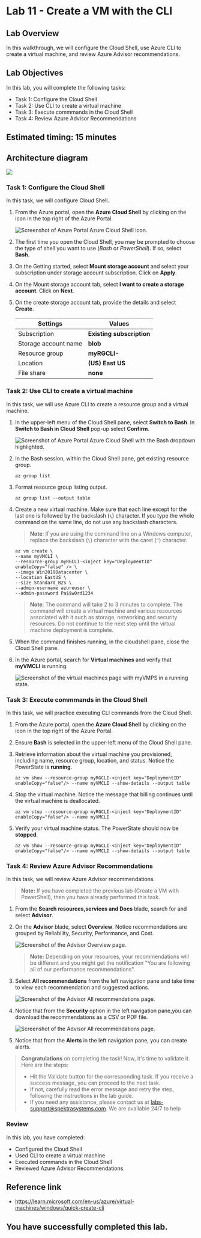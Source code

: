 # Lab 11 - Create a VM with the CLI

## Lab Overview

In this walkthrough, we will configure the Cloud Shell, use Azure CLI to create a virtual machine, and review Azure Advisor recommendations.

## Lab Objectives

In this lab, you will complete the following tasks:

+ Task 1: Configure the Cloud Shell
+ Task 2: Use CLI to create a virtual machine
+ Task 3: Execute commmands in the Cloud Shell
+ Task 4: Review Azure Advisor Recommendations

## Estimated timing: 15 minutes

## Architecture diagram

![](../images/az900lab11.png)

### Task 1: Configure the Cloud Shell

In this task, we will configure Cloud Shell. 

1. From the Azure portal, open the **Azure Cloud Shell** by clicking on the icon in the top right of the Azure Portal.

    ![Screenshot of Azure Portal Azure Cloud Shell icon.](../images/AZ-900-1101.png)

1. The first time you open the Cloud Shell, you may be prompted to choose the type of shell you want to use (*Bash* or *PowerShell*). If so, select **Bash**.
   
1. On the Getting started, select **Mount storage account** and select your subscription under storage account subscription. Click on **Apply**.

1. On the Mount storage account tab, select **I want to create a storage account**. Click on **Next**.

1. On the create storage account tab, provide the details and select **Create**.

    | Settings | Values |
    |  -- | -- |
    | Subscription | **Existing subscription**|
    | Storage account name | **blob<inject key="DeploymentID" enableCopy="false"/>**|
    | Resource group | **myRGCLI-<inject key="DeploymentID" enableCopy="false"/>**|
    | Location | **(US) East US**|
    | File share | **none**|

### Task 2: Use CLI to create a virtual machine

In this task, we will use Azure CLI to create a resource group and a virtual machine.  

1. In the upper-left menu of the Cloud Shell pane, select **Switch to Bash**. In **Switch to Bash in Cloud Shell** pop-up select **Confirm**.

    ![Screenshot of Azure Portal Azure Cloud Shell with the Bash dropdown highlighted.](../images/switchtobash.png)

1. In the Bash session, within the Cloud Shell pane, get existing resource group. 

    ```cli
    az group list
    ```

1. Format resource group listing output.

    ```cli
    az group list --output table
    ```

1. Create a new virtual machine. Make sure that each line except for the last one is followed by the backslash (`\`) character. If you type the whole command on the same line, do not use any backslash characters. 

    >**Note**: If you are using the command line on a Windows computer, replace the backslash (`\`) character with the caret (`^`) character.

    ```cli
    az vm create \
    --name myVMCLI \
    --resource-group myRGCLI-<inject key="DeploymentID" enableCopy="false" /> \
    --image Win2019Datacenter \
    --location EastUS \
    --size Standard_B2s \
    --admin-username azureuser \
    --admin-password Pa$$w0rd1234
    ```    
    >**Note**: The command will take 2 to 3 minutes to complete. The command will create a virtual machine and various resources associated with it such as storage, networking and security resources. Do not continue to the next step until the virtual machine deployment is complete. 

1. When the command finishes running, in the cloudshell pane, close the Cloud Shell pane.

1. In the Azure portal, search for **Virtual machines** and verify that **myVMCLI** is running.

    ![Screenshot of the virtual machines page with myVMPS in a running state.](images/myvmcli.png)

### Task 3: Execute commmands in the Cloud Shell

In this task, we will practice executing CLI commands from the Cloud Shell. 

1. From the Azure portal, open the **Azure Cloud Shell** by clicking on the icon in the top right of the Azure Portal.

1. Ensure **Bash** is selected in the upper-left menu of the Cloud Shell pane.

1. Retrieve information about the virtual machine you provisioned, including name, resource group, location, and status. Notice the PowerState is **running**.

    ```cli
    az vm show --resource-group myRGCLI-<inject key="DeploymentID" enableCopy="false"/> --name myVMCLI --show-details --output table 
    ```
1. Stop the virtual machine. Notice the message that billing continues until the virtual machine is deallocated.

    ```cli
    az vm stop --resource-group myRGCLI-<inject key="DeploymentID" enableCopy="false"/> --name myVMCLI
    ```

1. Verify your virtual machine status. The PowerState should now be **stopped**.

    ```cli
    az vm show --resource-group myRGCLI-<inject key="DeploymentID" enableCopy="false"/> --name myVMCLI --show-details --output table 
    ```

### Task 4: Review Azure Advisor Recommendations

In this task, we will review Azure Advisor recommendations.

   >**Note:** If you have completed the previous lab (Create a VM with PowerShell), then you have already performed this task. 

1. From the **Search resources,services and Docs** blade, search for and select **Advisor**.

1. On the **Advisor** blade, select **Overview**. Notice recommendations are grouped by Reliability, Security, Performance, and Cost.

    ![Screenshot of the Advisor Overview page. ](../images/l10.2.png)

    >**Note:** Depending on your resources, your recommendations will be different and you might get the notification "You are following all of our performance recommendations".

1. Select **All recommendations** from the left navigation pane and take time to view each recommendation and suggested actions.
    
    ![Screenshot of the Advisor All recommendations page. ](../images/l10.3.png)

1. Notice that from the **Security** option in the left navigation pane,you can download the recommendations as a CSV or PDF file.

    ![Screenshot of the Advisor All recommendations page. ](../images/l10.1.png)

1. Notice that from the **Alerts** in the left navigation pane, you can create alerts.

<validation step="b137934a-9c09-4976-8012-033240753e99" />

> **Congratulations** on completing the task! Now, it's time to validate it. Here are the steps:
> - Hit the Validate button for the corresponding task. If you receive a success message, you can proceed to the next task. 
> - If not, carefully read the error message and retry the step, following the instructions in the lab guide.
> - If you need any assistance, please contact us at labs-support@spektrasystems.com. We are available 24/7 to help
     
### Review
In this lab, you have completed:
- Configured the Cloud Shell
- Used CLI to create a virtual machine
- Executed commands in the Cloud Shell
- Reviewed Azure Advisor Recommendations

## Reference link

- https://learn.microsoft.com/en-us/azure/virtual-machines/windows/quick-create-cli
   
## You have successfully completed this lab.
